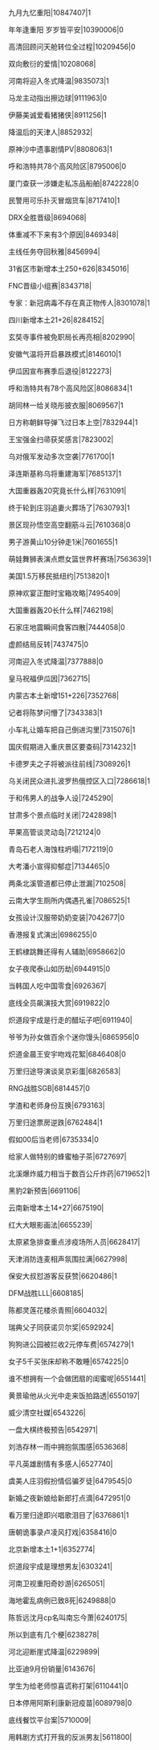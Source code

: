 九月九忆重阳|10847407|1

年年逢重阳 岁岁皆平安|10390006|0

高清回顾问天舱转位全过程|10209456|0

双向敷衍的爱情|10208068|

河南将迎入冬式降温|9835073|1

马龙主动指出擦边球|9111963|0

伊藤美诚爱看猪猪侠|8911256|1

降温后的天津人|8852932|

原神沙中遗事剧情PV|8808063|1

呼和浩特共78个高风险区|8795006|0

厦门查获一涉嫌走私冻品船舶|8742228|0

民警用可乐扑灭冒烟货车|8717410|1

DRX全胜晋级|8694068|

体重减不下来有3个原因|8469348|

主线任务夺回秋雅|8456994|

31省区市新增本土250+626|8345016|

FNC晋级小组赛|8343718|

专家：新冠病毒不存在真正物传人|8301078|1

四川新增本土21+26|8284152|

玄奘寺事件被免职局长再亮相|8202990|

安徽气温将开启暴跌模式|8146010|1

伊瓜因宣布赛季后退役|8122273|

呼和浩特共有78个高风险区|8086834|1

胡同林一给关晓彤披衣服|8069567|1

日方称朝鲜导弹飞过日本上空|7832944|1

王宝强金扫帚获奖感言|7823002|

乌对俄军发动多次空袭|7761700|1

泽连斯基称乌将重建海军|7685137|1

大国重器轰20究竟长什么样|7631091|

终于轮到庄羽追妻火葬场了|7630793|1

景区现孙悟空高空翻筋斗云|7610368|0

男子游黄山10分钟走1米|7601655|1

萌娃舞狮表演点燃女篮世界杯赛场|7563639|1

美国1.5万移民抵纽约|7513820|1

原神欢宴正酣时宝箱攻略|7495409|

大国重器轰20长什么样|7462198|

石家庄地震瞬间食客四散|7444058|0

虚颜结局反转|7437475|0

河南迎入冬式降温|7377888|0

皇马祝福伊瓜因|7362715|

内蒙古本土新增151+226|7352768|

记者将陈梦问懵了|7343383|1

小车礼让婚车把自己倒进沟里|7315076|1

国庆假期进入重庆景区要查码|7314232|1

卡德罗夫之子将被派往前线|7308926|1

乌关闭民众进扎波罗热俄控区入口|7286618|1

于和伟男人的战争人设|7245290|

甘肃多个景点临时关闭|7242898|1

苹果高管谈灵动岛|7212124|0

青岛石老人海蚀柱坍塌|7172119|0

大考潘小宣得抑郁症|7134465|0

两条北溪管道都已停止泄漏|7102508|

云南大学生厕所内偶遇孔雀|7086525|1

女孩设计汉服带奶奶变装|7042677|0

香港报复式演出|6986255|0

王鹤棣跳舞还得有人辅助|6958662|0

女子夜爬泰山如历劫|6944915|0

当韩国人吃中国零食|6926367|

底线全员飙演技大赏|6919822|0

炽道段宇成是行走的醋坛子吧|6911940|

爷爷为孙女做百余个迷你馒头|6865956|0

炽道金晨王安宇吻戏花絮|6846408|0

万里归途导演谈吴京彩蛋|6826583|

RNG战胜SGB|6814457|0

学渣和老师身份互换|6793163|

万里归途票房逆跌|6762484|1

假如00后当老师|6735334|0

给家人做特别的蜂蜜柚子茶|6727697|

北溪爆炸威力相当于数百公斤炸药|6719652|1

黑豹2新预告|6691106|

云南新增本土14+27|6675190|

红大大眼影画法|6655239|

太原紧急排查重点涉疫场所人员|6628417|

天津消防连麦相声氛围拉满|6627998|

保安大叔怼游客反获赞|6620486|1

DFM战胜LLL|6608185|

陈都灵莲花楼杀青照|6604032|

瑞典父子同获诺贝尔奖|6592924|

狗狗进公园被拦收2元停车费|6574279|1

女子5千买张床却称不敢睡|6574225|0

谁不想拥有一个会做团扇的闺蜜呢|6551441|

黄景瑜他从火光中走来饭拍路透|6550197|

威少清空社媒|6543226|

一盘大棋终极预告|6542971|

刘浩存林一雨中拥抱氛围感|6536368|

平凡英雄剧情有多感人|6527740|

虞美人庄羽假扮情侣骗歹徒|6479545|0

新婚之夜新娘给新郎打点滴|6472951|0

看万里归途即兴唱歌泪目了|6376861|1

唐朝诡事录卢凌风打戏|6358416|0

北京新增本土1+1|6352774|

炽道段宇成是理想男友|6303241|

河南卫视重阳奇妙游|6265051|

海地霍乱病例已致8死|6249888|0

陈哲远沈月cp名叫南忘今萧|6240175|

所以到底有几个梗|6238278|

河北迎断崖式降温|6229899|

比亚迪9月份销量|6143676|

学生为给老师惊喜谎称打架|6110441|0

日本停用阿斯利康新冠疫苗|6089798|0

底线餐饮平台案|5710009|

用韩剧方式打开我的反派男友|5611800|

